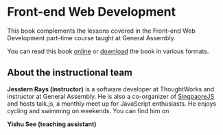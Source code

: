 # Front-end Web Development

This book complements the lessons covered in the Front-end Web Development part-time course taught at General Assembly.

You can read this book [online](https://jsstrn.gitbooks.io/fewd/) or [download](https://jsstrn.gitbooks.io/fewd/) the book in various formats.

## About the instructional team

**Jesstern Rays (instructor)** is a software developer at ThoughtWorks and instructor at General Assembly. He is also a co-organizer of [SingpaoreJS](https://www.meetup.com/Singapore-JS/) and hosts talk.js, a monthly meet up for JavaScript enthusiasts. He enjoys cycling and swimming on weekends. You can find him on 

**Yishu See (teaching assistant)**
